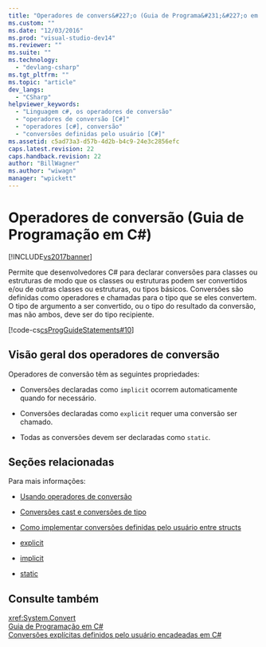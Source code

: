 ```yaml
---
title: "Operadores de convers&#227;o (Guia de Programa&#231;&#227;o em C#) | Microsoft Docs"
ms.custom: ""
ms.date: "12/03/2016"
ms.prod: "visual-studio-dev14"
ms.reviewer: ""
ms.suite: ""
ms.technology: 
  - "devlang-csharp"
ms.tgt_pltfrm: ""
ms.topic: "article"
dev_langs: 
  - "CSharp"
helpviewer_keywords: 
  - "Linguagem c#, os operadores de conversão"
  - "operadores de conversão [C#]"
  - "operadores [c#], conversão"
  - "conversões definidas pelo usuário [C#]"
ms.assetid: c5ad73a3-d57b-4d2b-b4c9-24e3c2856efc
caps.latest.revision: 22
caps.handback.revision: 22
author: "BillWagner"
ms.author: "wiwagn"
manager: "wpickett"
---
```

# Operadores de convers&#227;o (Guia de Programa&#231;&#227;o em C#)
[!INCLUDE[vs2017banner](../../../csharp/includes/vs2017banner.md)]

Permite que desenvolvedores C\# para declarar conversões para classes ou estruturas de modo que os classes ou estruturas podem ser convertidos e\/ou de outras classes ou estruturas, ou tipos básicos.  Conversões são definidas como operadores e chamadas para o tipo que se eles convertem.  O tipo de argumento a ser convertido, ou o tipo do resultado da conversão, mas não ambos, deve ser do tipo recipiente.  
  
 [!code-cs[csProgGuideStatements#10](../../../csharp/programming-guide/classes-and-structs/codesnippet/CSharp/conversion-operators_1.cs)]  
  
## Visão geral dos operadores de conversão  
 Operadores de conversão têm as seguintes propriedades:  
  
-   Conversões declaradas como `implicit` ocorrem automaticamente quando for necessário.  
  
-   Conversões declaradas como `explicit` requer uma conversão ser chamado.  
  
-   Todas as conversões devem ser declaradas como `static`.  
  
## Seções relacionadas  
 Para mais informações:  
  
-   [Usando operadores de conversão](../../../csharp/programming-guide/statements-expressions-operators/using-conversion-operators.md)  
  
-   [Conversões cast e conversões de tipo](../../../csharp/programming-guide/types/casting-and-type-conversions.md)  
  
-   [Como implementar conversões definidas pelo usuário entre structs](../../../csharp/programming-guide/statements-expressions-operators/how-to-implement-user-defined-conversions-between-structs.md)  
  
-   [explicit](../../../csharp/language-reference/keywords/explicit.md)  
  
-   [implicit](../../../csharp/language-reference/keywords/implicit.md)  
  
-   [static](../../../csharp/language-reference/keywords/static.md)  
  
## Consulte também  
 <xref:System.Convert>   
 [Guia de Programação em C\#](../../../csharp/programming-guide/index.md)   
 [Conversões explícitas definidos pelo usuário encadeadas em C\#](http://go.microsoft.com/fwlink/?LinkId=112384)